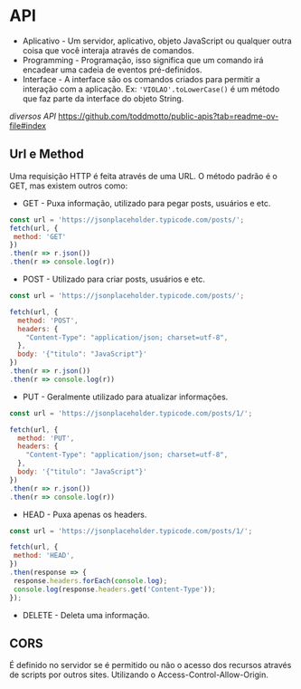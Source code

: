 # API

 - Aplicativo - Um servidor, aplicativo, objeto JavaScript ou qualquer outra coisa que você interaja através de comandos.
 - Programming - Programação, isso significa que um comando irá encadear uma cadeia de eventos pré-definidos.
- Interface - A interface são os comandos criados para permitir a interação com a aplicação. Ex: `'VIOLAO'.toLowerCase()` é um método que faz parte da interface do objeto String.

*diversos API*
https://github.com/toddmotto/public-apis?tab=readme-ov-file#index

## Url e  Method
Uma requisição HTTP é feita através de uma URL. O método padrão é o GET, mas existem outros como:

 - GET - Puxa informação, utilizado para pegar posts, usuários e etc.
 ```js
const url = 'https://jsonplaceholder.typicode.com/posts/';
fetch(url, {
  method: 'GET'
})
.then(r => r.json())
.then(r => console.log(r))
```
 - POST - Utilizado para criar posts, usuários e etc.
```js
const url = 'https://jsonplaceholder.typicode.com/posts/';

fetch(url, {
  method: 'POST',
  headers: {
    "Content-Type": "application/json; charset=utf-8",
  },
  body: '{"titulo": "JavaScript"}'
})
.then(r => r.json())
.then(r => console.log(r))
```
 - PUT - Geralmente utilizado para atualizar informações.
```js
const url = 'https://jsonplaceholder.typicode.com/posts/1/';

fetch(url, {
  method: 'PUT',
  headers: {
    "Content-Type": "application/json; charset=utf-8",
  },
  body: '{"titulo": "JavaScript"}'
})
.then(r => r.json())
.then(r => console.log(r))
```
 - HEAD - Puxa apenas os headers.
 ```js
const url = 'https://jsonplaceholder.typicode.com/posts/1/';

fetch(url, {
  method: 'HEAD',
})
.then(response => {
  response.headers.forEach(console.log);
  console.log(response.headers.get('Content-Type'));
});
```
 - DELETE - Deleta uma informação.

## CORS
É definido no servidor se é permitido ou não o acesso dos recursos através de scripts por outros sites. Utilizando o Access-Control-Allow-Origin.